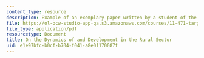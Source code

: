 ```yaml
---
content_type: resource
description: Example of an exemplary paper written by a student of the course.
file: https://ol-ocw-studio-app-qa.s3.amazonaws.com/courses/11-471-targeting-the-poor-local-economic-development-in-developing-countries-spring-2010/e1e97bfcb0cfb704f041a8e01170087f_MIT11_471S10_Rural_sector.pdf
file_type: application/pdf
resourcetype: Document
title: On the Dynamics of and Development in the Rural Sector
uid: e1e97bfc-b0cf-b704-f041-a8e01170087f
---
```

